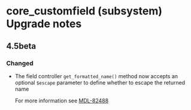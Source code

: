 # core_customfield (subsystem) Upgrade notes

## 4.5beta

### Changed

- The field controller `get_formatted_name()` method now accepts an optional `$escape` parameter to define whether to escape the returned name

  For more information see [MDL-82488](https://tracker.moodle.org/browse/MDL-82488)
